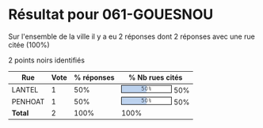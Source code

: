 # Résultat pour 061-GOUESNOU

Sur l'ensemble de la ville il y a eu 2 réponses dont 2 réponses avec une rue citée (100%)

2 points noirs identifiés

| Rue | Vote | % réponses | % Nb rues cités|
|-----|------|------------|----------------|
| LANTEL | 1 | 50% | <img src="../../img/bar_50.gif" />&nbsp;50%|
| PENHOAT | 1 | 50% | <img src="../../img/bar_50.gif" />&nbsp;50%|
| **Total** | 2 | 100% | 100%|
